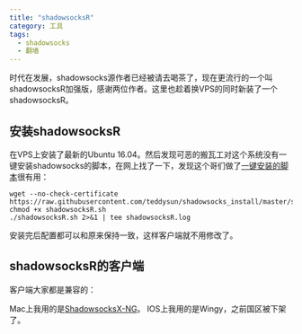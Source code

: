 ```yaml
---
title: "shadowsocksR"
category: 工具
tags:
  - shadowsocks
  - 翻墙
---
```


时代在发展，shadowsocks源作者已经被请去喝茶了，现在更流行的一个叫shadowsocksR加强版，感谢两位作者。这里也趁着换VPS的同时新装了一个shadowsocksR。

## 安装shadowsocksR

在VPS上安装了最新的Ubuntu 16.04。然后发现可恶的搬瓦工对这个系统没有一键安装shadowsocks的脚本，在网上找了一下，发现这个哥们做了[一键安装的脚本](https://github.com/teddysun/shadowsocks_install)很有用：

~~~ shell
wget --no-check-certificate https://raw.githubusercontent.com/teddysun/shadowsocks_install/master/shadowsocksR.sh
chmod +x shadowsocksR.sh
./shadowsocksR.sh 2>&1 | tee shadowsocksR.log
~~~

安装完后配置都可以和原来保持一致，这样客户端就不用修改了。

## shadowsocksR的客户端

客户端大家都是兼容的：

Mac上我用的是[ShadowsocksX-NG](https://github.com/shadowsocks/ShadowsocksX-NG)。
IOS上我用的是Wingy，之前国区被下架了。
